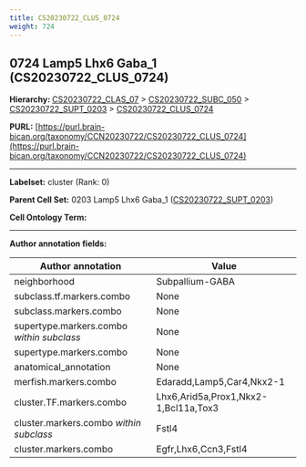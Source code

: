```yaml
---
title: CS20230722_CLUS_0724
weight: 724
---
```

## 0724 Lamp5 Lhx6 Gaba_1 (CS20230722_CLUS_0724)
<b>Hierarchy: </b>
[CS20230722_CLAS_07](../CS20230722_CLAS_07) >
[CS20230722_SUBC_050](../CS20230722_SUBC_050) >
[CS20230722_SUPT_0203](../CS20230722_SUPT_0203) >
[CS20230722_CLUS_0724](../CS20230722_CLUS_0724)

**PURL:** [https://purl.brain-bican.org/taxonomy/CCN20230722/CS20230722_CLUS_0724](https://purl.brain-bican.org/taxonomy/CCN20230722/CS20230722_CLUS_0724)

---


**Labelset:** cluster (Rank: 0)

**Parent Cell Set:** 0203 Lamp5 Lhx6 Gaba_1 ([CS20230722_SUPT_0203](../CS20230722_SUPT_0203))



**Cell Ontology Term:** 

[MARKER GENES.]: #


---

[TRANSFERRED ANNOTATIONS.]: #


[AUTHOR ANNOTATION FIELDS.]: #


**Author annotation fields:**

| Author annotation | Value |
|-------------------|-------|
|neighborhood|Subpallium-GABA|
|subclass.tf.markers.combo|None|
|subclass.markers.combo|None|
|supertype.markers.combo _within subclass_|None|
|supertype.markers.combo|None|
|anatomical_annotation|None|
|merfish.markers.combo|Edaradd,Lamp5,Car4,Nkx2-1|
|cluster.TF.markers.combo|Lhx6,Arid5a,Prox1,Nkx2-1,Bcl11a,Tox3|
|cluster.markers.combo _within subclass_|Fstl4|
|cluster.markers.combo|Egfr,Lhx6,Ccn3,Fstl4|
